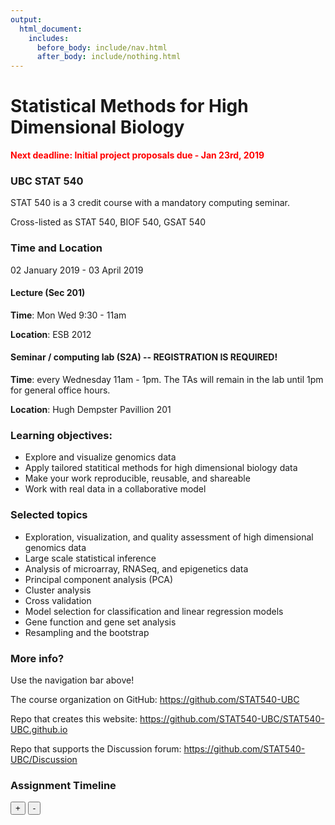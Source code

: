 ```yaml
---
output:
  html_document:
    includes:
      before_body: include/nav.html
      after_body: include/nothing.html
---
```



# Statistical Methods for High Dimensional Biology
<span style="color: red">**Next deadline: Initial project proposals due - Jan 23rd, 2019**</span>

### UBC STAT 540

STAT 540 is a 3 credit course with a mandatory computing seminar.

Cross-listed as STAT 540, BIOF 540, GSAT 540

### Time and Location

02 January 2019 - 03 April 2019

#### Lecture (Sec 201)

**Time**: Mon Wed 9:30 - 11am

**Location**: ESB 2012

#### Seminar / computing lab (S2A) -- REGISTRATION IS REQUIRED!

**Time**: every Wednesday 11am - 1pm. The TAs will remain in the lab until 1pm for general office hours.

**Location**: Hugh Dempster Pavillion 201

### Learning objectives:

  * Explore and visualize genomics data
  * Apply tailored statitical methods for high dimensional biology data
  * Make your work reproducible, reusable, and shareable
  * Work with real data in a collaborative model

### Selected topics

  * Exploration, visualization, and quality assessment of high dimensional genomics data
  * Large scale statistical inference
  * Analysis of microarray, RNASeq, and epigenetics data
  * Principal component analysis (PCA)
  * Cluster analysis
  * Cross validation
  * Model selection for classification and linear regression models
  * Gene function and gene set analysis
  * Resampling and the bootstrap

### More info?

Use the navigation bar above!

The course organization on GitHub: <https://github.com/STAT540-UBC>  

Repo that creates this website: <https://github.com/STAT540-UBC/STAT540-UBC.github.io>

Repo that supports the Discussion forum: <https://github.com/STAT540-UBC/Discussion>

### Assignment Timeline

<!--html_preserve--><div id="htmlwidget-19954296f8466be7d180" class="timevis html-widget" style="width:672px;height:480px;">
<div class="btn-group zoom-menu">
<button type="button" class="btn btn-default btn-lg zoom-in" title="Zoom in">+</button>
<button type="button" class="btn btn-default btn-lg zoom-out" title="Zoom out">-</button>
</div>
</div>
<script type="application/json" data-for="htmlwidget-19954296f8466be7d180">{"x":{"items":[{"id":" 1","content":"Warm-Up ","start":"2019-01-16","style":"background-color: gold;"},{"id":" 2","content":"Paper Critique","start":"2019-02-20","style":"background-color: aqua;"},{"id":" 3","content":"Q1-3","start":"2019-02-28","style":"background-color: pink;"},{"id":" 4","content":"Q4-5","start":"2019-03-23","style":"background-color: pink;"},{"id":" 5","content":"Project Groups and Initial Proposal","start":"2019-01-23","style":"background-color: lavender;"},{"id":" 6","content":"Finalized Project Proposal","start":"2019-02-13","style":"background-color: lavender;"},{"id":" 7","content":"Project Progress Report","start":"2019-03-13","style":"background-color: lavender;"},{"id":" 8","content":"Presentation Session","start":"2019-04-03","style":"background-color: lavender;"},{"id":" 9","content":"Github Repo","start":"2019-04-03","style":"background-color: lavender;"},{"id":"10","content":"Individual Report","start":"2019-04-04","style":"background-color: lavender;"},{"id":"11","content":"Seminar 1","start":"2019-01-04","style":"background-color: palegreen;"},{"id":"12","content":"Seminar 2a&b","start":"2019-01-11","style":"background-color: palegreen;"},{"id":"13","content":"Seminar 2c ","start":"2019-01-18","style":"background-color: palegreen;"},{"id":"14","content":"Seminar 3 ","start":"2019-01-25","style":"background-color: palegreen;"},{"id":"15","content":"Seminar 4 ","start":"2019-02-01","style":"background-color: palegreen;"},{"id":"16","content":" Seminar 6 ","start":"2019-02-15","style":"background-color: palegreen;"}],"groups":null,"showZoom":true,"zoomFactor":0.5,"fit":true,"options":[],"height":null,"api":[]},"evals":[],"jsHooks":[]}</script><!--/html_preserve-->

